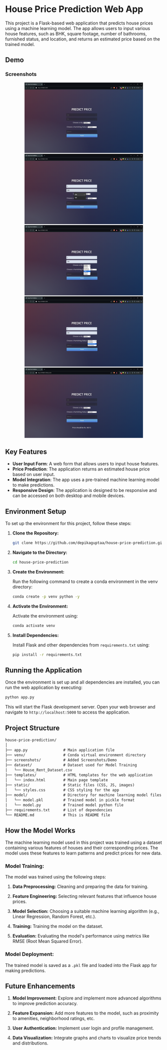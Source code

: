# House Price Prediction Web App

This project is a Flask-based web application that predicts house prices using a machine learning model. The app allows users to input various house features, such as BHK, square footage, number of bathrooms, furnished status, and location, and returns an estimated price based on the trained model.

## Demo

### Screenshots

<div align="center">
    <img src="screenshots/Homepage.png" alt="Home Page" width="380" height="225">
    <img src="screenshots/Values.png" alt="Input Values" width="380" height="225">
</div>
<div align="center">
    <img src="screenshots/Citydropdown.png" alt="City Dropdown" width="380" height="225">
    <img src="screenshots/Furnishdropdown.png" alt="Furnishing Dropdown" width="380" height="225">
</div>
<div align="center">
    <img src="screenshots/Predicted.png" alt="Model Prediction" width="380" height="225">
</div>


## Key Features

- **User Input Form**: A web form that allows users to input house features.
- **Price Prediction**: The application returns an estimated house price based on user input.
- **Model Integration**: The app uses a pre-trained machine learning model to make predictions.
- **Responsive Design**: The application is designed to be responsive and can be accessed on both desktop and mobile devices.

## Environment Setup

To set up the environment for this project, follow these steps:

1. **Clone the Repository:**

   ```bash
   git clone https://github.com/depikaguptaa/house-price-prediction.git
2. **Navigate to the Directory:**

    ```bash 
   cd house-price-prediction
3. **Create the Environment:**
    
    Run the following command to create a conda environment in the venv directory:

    ```bash
    conda create -p venv python -y
4. **Activate the Environment:**

    Activate the environment using:
    ```bash
    conda activate venv
5. **Install Dependencies:**

    Install Flask and other dependencies from ```requirements.txt``` using:
    ```bash
    pip install -r requirements.txt
## Running the Application

Once the environment is set up and all dependencies are installed, you can run the web application by executing:
```bash 
python app.py
```   
This will start the Flask development server. Open your web browser and navigate to ```http://localhost:5000``` to access the application.

## Project Structure

    house-price-prediction/
    │
    ├── app.py                # Main application file
    ├── venv/                 # Conda virtual environment directory
    ├── screenshots/          # Added Screenshots/Demo                
    ├── dataset/              # Dataset used for Model Training
    |   └── House_Rent_Dataset.csv
    ├── templates/            # HTML templates for the web application
    │   └── index.html        # Main page template
    ├── static/               # Static files (CSS, JS, images)
    │   └── styles.css        # CSS styling for the app
    ├── model/                # Directory for machine learning model files
    │   └── model.pkl         # Trained model in pickle format
    |   └── model.py          # Trained model python file
    ├── requirements.txt      # List of dependencies
    └── README.md             # This is README file

## How the Model Works

The machine learning model used in this project was trained using a dataset containing various features of houses and their corresponding prices. The model uses these features to learn patterns and predict prices for new data.

### Model Training:

The model was trained using the following steps:

1. **Data Preprocessing:** Cleaning and preparing the data for training.

2. **Feature Engineering:** Selecting relevant features that influence house prices.

3. **Model Selection:** Choosing a suitable machine learning algorithm (e.g., Linear Regression, Random Forest, etc.).

4. **Training:** Training the model on the dataset.

5. **Evaluation:** Evaluating the model's performance using metrics like RMSE (Root Mean Squared Error).

### Model Deployment:

The trained model is saved as a ```.pkl``` file and loaded into the Flask app for making predictions.


## Future Enhancements

1. **Model Improvement:** Explore and implement more advanced algorithms to improve prediction accuracy.

2. **Feature Expansion:** Add more features to the model, such as proximity to amenities, neighborhood ratings, etc.

3. **User Authentication:** Implement user login and profile management.

4. **Data Visualization:** Integrate graphs and charts to visualize price trends and distributions.
